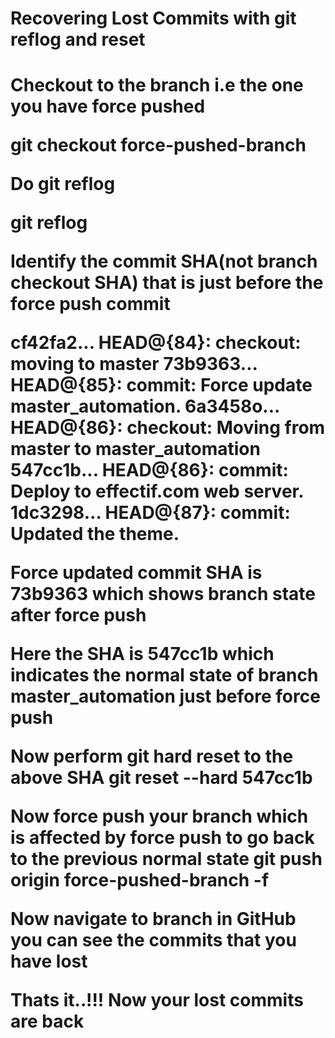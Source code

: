 <h1>Recovering Lost Commits with git reflog and reset<h1>
<p>Checkout to the branch i.e the one you have force pushed</p>
  git checkout force-pushed-branch
<p> Do git reflog </p>
git reflog
<p>Identify the commit SHA(not branch checkout SHA) that is just before the force push commit</p>
cf42fa2... HEAD@{84}: checkout: moving to master
73b9363... HEAD@{85}: commit: Force update master_automation.
6a3458o... HEAD@{86}: checkout: Moving from master to master_automation
547cc1b... HEAD@{86}: commit: Deploy to effectif.com web server.
1dc3298... HEAD@{87}: commit: Updated the theme.

Force updated commit SHA is 73b9363 which shows branch state after force push

Here the SHA is 547cc1b which indicates the normal state of branch master_automation just before force push

Now perform git hard reset to the above SHA
git reset --hard 547cc1b

Now force push your branch which is affected by force push to go back to the previous normal state
git push origin force-pushed-branch -f

Now navigate to branch in GitHub you can see the commits that you have lost

Thats it..!!! Now your lost commits are back
